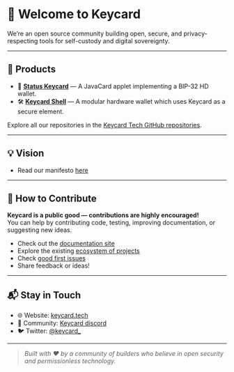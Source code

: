 # 👋 Welcome to Keycard

We’re an open source community building open, secure, and privacy-respecting tools for self-custody and digital sovereignty.

---

## 🔧 Products 

- 🔑 **[Status Keycard](https://github.com/keycard-tech/status-keycard)** — A JavaCard applet implementing a BIP-32 HD wallet.
- 🛠️ **[Keycard Shell](https://github.com/keycard-tech/keycard-shell)** — A modular hardware wallet which uses Keycard as a secure element.

Explore all our repositories in the [Keycard Tech GitHub repositories](https://github.com/orgs/keycard-tech/repositories).

---

## 💡 Vision 

- Read our manifesto [here](https://press.logos.co/article/keycard-manifesto)

---

## 🤝 How to Contribute

**Keycard is a public good — contributions are highly encouraged!**  
You can help by contributing code, testing, improving documentation, or suggesting new ideas.

- Check out the [documentation site](https://keycard.tech/docs/)
- Explore the existing [ecosystem of projects](https://github.com/keycard-tech/keycard-ecosystem-projects/) 
- Check [good first issues](https://github.com/orgs/keycard-tech/projects/1/views/2?filterQuery=good+first+issue)
- Share feedback or ideas!

---

## 📬 Stay in Touch

- 🌐 Website: [keycard.tech](https://getkeycard.com)
- 💬 Community: [Keycard discord](https://discord.gg/uJAXk7jFhZ)
- 🐦 Twitter: [@keycard_](https://twitter.com/keycard_)

---

> _Built with ❤️ by a community of builders who believe in open security and permissionless technology._
